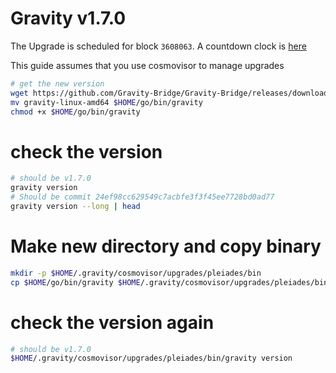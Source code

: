 # Gravity v1.7.0

The Upgrade is scheduled for block `3608063`. A countdown clock is [here](https://www.mintscan.io/gravity-bridge/blocks/3608063)

This guide assumes that you use cosmovisor to manage upgrades

```bash
# get the new version
wget https://github.com/Gravity-Bridge/Gravity-Bridge/releases/download/v1.7.0/gravity-linux-amd64
mv gravity-linux-amd64 $HOME/go/bin/gravity
chmod +x $HOME/go/bin/gravity
```

# check the version

```bash
# should be v1.7.0
gravity version
# Should be commit 24ef98cc629549c7acbfe3f3f45ee7728bd0ad77
gravity version --long | head
```

# Make new directory and copy binary

```bash
mkdir -p $HOME/.gravity/cosmovisor/upgrades/pleiades/bin
cp $HOME/go/bin/gravity $HOME/.gravity/cosmovisor/upgrades/pleiades/bin
```

# check the version again

```bash
# should be v1.7.0
$HOME/.gravity/cosmovisor/upgrades/pleiades/bin/gravity version
```
